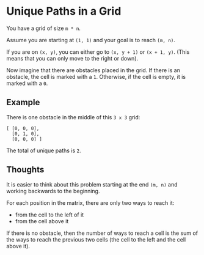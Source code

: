 # Unique Paths in a Grid

You have a grid of size `m * n`.

Assume you are starting at `(1, 1)` and your goal is to reach `(m, n)`.

If you are on `(x, y)`, you can either go to `(x, y + 1)` or `(x + 1, y)`.
(This means that you can only move to the right or down).

Now imagine that there are obstacles placed in the grid.
If there is an obstacle, the cell is marked with a `1`.
Otherwise, if the cell is empty, it is marked with a `0`.

## Example

There is one obstacle in the middle of this `3 x 3` grid:

```
[ [0, 0, 0],
  [0, 1, 0],
  [0, 0, 0] ]
```

The total of unique paths is `2`.

## Thoughts

It is easier to think about this problem starting at the end `(m, n)` and
working backwards to the beginning.

For each position in the matrix, there are only two ways to reach it:
- from the cell to the left of it
- from the cell above it

If there is no obstacle, then the number of ways to reach a cell is the
sum of the ways to reach the previous two cells (the cell to the left
and the cell above it).
